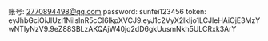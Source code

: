 账号: 2770894498@qq.com
password: sunfei123456
token: eyJhbGciOiJIUzI1NiIsInR5cCI6IkpXVCJ9.eyJ1c2VyX2lkIjo1LCJleHAiOjE3MzYwNTIyNzV9.9eZ88SBLzAKQAjW40jq2dD6gkUusmNkh5ULCRxk3ArY